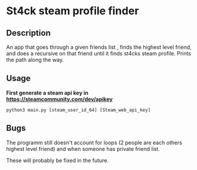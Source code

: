 # St4ck steam profile finder

## Description

   An app that goes through a given friends list , finds the highest level friend,
   and does a recursive on that friend until it finds st4cks steam profile. Prints the path along the way.

## Usage

**First generate a steam api key in https://steamcommunity.com/dev/apikey**

    python3 main.py [steam_user_id_64] [Steam_web_api_key]

## Bugs 

The programm still doesn't account for loops (2 people are each others highest level friend) and when someone has
private friend list.

These will probably be fixed in the future.
